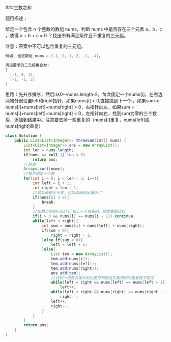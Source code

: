 ###三数之和

题目描述：

给定一个包含 n 个整数的数组 nums，判断 nums 中是否存在三个元素 a，b，c ，使得 a + b + c = 0 ？找出所有满足条件且不重复的三元组。

注意：答案中不可以包含重复的三元组。

```c
例如, 给定数组 nums = [-1, 0, 1, 2, -1, -4]，

满足要求的三元组集合为：
[
  [-1, 0, 1],
  [-1, -1, 2]
]
```

思路：先升序排序，然后i从0～nums.length-2，每次固定一个nums[i]，在右边两端分别设置left和right指针，如果nums[i] > 0,直接跳到下一个i。如果sum = nums[i]+nums[left]+nums[right] > 0，右指针向左，如果sum = nums[i]+nums[left]+nums[right] < 0，左指针向右，找到sum为零的三个数后，添加到结果中。注意要去掉一些重复的（nums[i]重复，nums[left]或nums[right]重复）

```java
class Solution {
    public List<List<Integer>> threeSum(int[] nums) {
        List<List<Integer>> ans = new ArrayList();
        int len = nums.length;
        if(nums == null || len < 3) 
            return ans;
      	//排序
        Arrays.sort(nums);
      	//每次固定一个数
        for(int i = 0; i < len - 2; i++){
            int left = i + 1;
            int right = len - 1;
          	//这后面都大于零，可以直接退出遍历了
            if(nums[i] > 0){
                break;
            }
          	//如果当前的nums[i]和上一个值相同，就需要跳过它
            if(i > 0 && nums[i] == nums[i - 1]) continue;
            while(left < right){
                int sum = nums[i] + nums[left] + nums[right];
                if(sum > 0){
                    right = right - 1;
                }else if(sum < 0){
                    left = left + 1;
                }else{
                    List tem = new ArrayList();
                    tem.add(nums[i]);
                    tem.add(nums[left]);
                    tem.add(nums[right]);
                    ans.add(tem);
                  	//找到一组符合条件的也要把和这组方案相同的重复数字跳过
                    while(left < right && nums[left] == nums[left + 1]) 
                        left++;
                    while(left < right && nums[right] == nums[right - 1]) 
                        right--;
                    left++;
                    right--;
                }
            }
        }
        return ans;
    }
}
```
